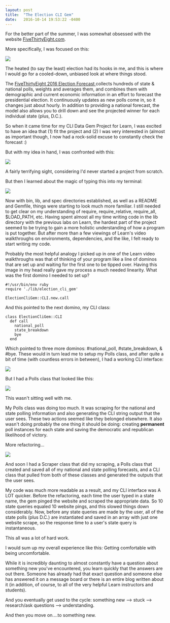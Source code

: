 ```yaml
---
layout: post
title:  "The Election CLI Gem"
date:   2016-10-14 19:53:22 -0400
---
```


For the better part of the summer, I was somewhat obsessed with the website [FiveThirtyEight.com](http://FiveThirtyEight.com).

More specifically, I was focused on this:

![](http://i.imgur.com/Dw5BxzB.png)

The heated (to say the least) election had its hooks in me, and this is where I would go for a cooled-down, unbiased look at where things stood.

The [FiveThirtyEight 2016 Election Forecast ](http://projects.fivethirtyeight.com/2016-election-forecast/) collects hundreds of state & national polls, weights and averages them, and combines them with demographic and current economic information in an effort to forecast the presidential election.  It continuously updates as new polls come in, so it changes just about hourly.  In addition to providing a national forecast, the model also allows you to drill down and see the projected winner for each individual state (plus, D.C.).  

So when it came time for my CLI Data Gem Project for Learn, I was excited to have an idea that (1) fit the project and (2) I was very interested in (almost as important though, I now had a rock-solid excuse to constantly check the forecast :)

But with my idea in hand, I was confronted with this:

![](http://i.imgur.com/Y9kYvkD.png)

A fairly terrifying sight, considering I'd never started a project from scratch.  

But then I learned about the magic of typing this into my terminal:

![](http://i.imgur.com/eylVtaV.png)

Now with bin, lib, and spec directories established, as well as a README and Gemfile, things were starting to look much more familiar.  I still needed to get clear on my understanding of require, require_relative, require_all, $LOAD_PATH, etc.  Having spent almost all my time writing code in the lib directory with the previous labs on Learn, the hardest part of the project seemed to be trying to gain a more holistic understanding of how a program is put together.  But after more than a few viewings of Learn's video walkthroughs on environments, dependencies, and the like, I felt ready to start writing my code.  

Probably the most helpful analogy I picked up in one of the Learn video walkthroughs was that of thinking of your program like a line of dominos that are set up and waiting for the first one to be tipped over.  Having this image in my head really gave my process a much needed linearity.  What was the first domino I needed to set up?  

```
#!/usr/bin/env ruby
require './lib/election_cli_gem'

ElectionCliGem::CLI.new.call
```

And this pointed to the next domino, my CLI class:

```
class ElectionCliGem::CLI
  def call
    national_poll
    state_breakdown
    bye
  end
```

Which pointed to three more dominos: #national_poll, #state_breakdown, & #bye.  These would in turn lead me to setup my Polls class, and after quite a bit of time (with countless errors in between), I had a working CLI interface:

![](http://i.imgur.com/6GA5rZV.png)

But I had a Polls class that looked like this:

![](http://i.imgur.com/rEpfvCL.png)

This wasn't sitting well with me.  

My Polls class was doing too much.  It was scraping for the national and state polling information and also generating the CLI string output that the user sees.  These two actions seemed like they belonged elsewhere.  It also wasn't doing probably the one thing it should be doing: creating **permanent** poll instances for each state and saving the democratic and republican likelihood of victory.  

More refactoring...

![](http://i.imgur.com/fxAMdOM.gif)

And soon I had a Scraper class that did my scraping, a Polls class that created and saved all of my national and state polling forecasts, and a CLI class that pulled from both of these classes and generated the outputs that the user sees.  

My code was much more readable as a result, and my CLI interface was A LOT quicker.  Before the refactoring, each time the user typed in a state name, the gem pinged the website and scraped the appropriate data.  So 10 state queries equaled 10 website pings, and this slowed things down considerably.  Now, before any state queries are made by the user, all of the state polls (plus D.C.) are instantiated and saved in an array with just one website scrape, so the response time to a user's state query is instantaneous.




This all was a lot of hard work.  

I would sum up my overall experience like this: Getting comfortable with being uncomfortable.

While it is incredibly daunting to almost constantly have a question about something new you've encountered, you learn quickly that the answers are out there.  Someone has already had that exact question and someone else has answered it on a message board or there is an entire blog written about it (in addition, of course, to all of the very helpful Learn instructors and students).  

And you eventually get used to the cycle: something new --> stuck --> research/ask questions --> understanding.

And then you move on....to something new.








